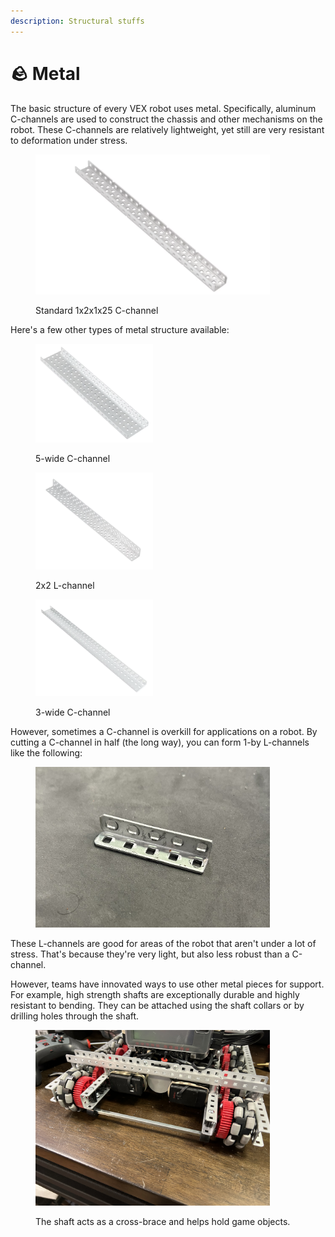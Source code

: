 ```yaml
---
description: Structural stuffs
---
```


# 🪨 Metal

The basic structure of every VEX robot uses metal. Specifically, aluminum C-channels are used to construct the chassis and other mechanisms on the robot. These C-channels are relatively lightweight, yet still are very resistant to deformation under stress.

<figure><img src="../../.gitbook/assets/image (6).png" alt="" width="375"><figcaption><p>Standard 1x2x1x25 C-channel</p></figcaption></figure>

Here's a few  other types of metal structure available:

<div>

<figure><img src="../../.gitbook/assets/image (7).png" alt="" width="188"><figcaption><p>5-wide C-channel</p></figcaption></figure>

 

<figure><img src="../../.gitbook/assets/image (9).png" alt="" width="188"><figcaption><p>2x2 L-channel</p></figcaption></figure>

 

<figure><img src="../../.gitbook/assets/image (8).png" alt="" width="188"><figcaption><p>3-wide C-channel</p></figcaption></figure>

</div>



However, sometimes a C-channel is overkill for applications on a robot. By cutting a C-channel in half (the long way), you can form 1-by L-channels like the following:

<figure><img src="../../.gitbook/assets/IMG_4151.jpeg" alt="" width="375"><figcaption></figcaption></figure>

These L-channels are good for areas of the robot that aren't under a lot of stress. That's because they're very light, but also less robust than a C-channel.

However, teams have innovated ways to use other metal pieces for support. For example, high strength shafts are exceptionally durable and highly resistant to bending. They can be attached using the shaft collars or by drilling holes through the shaft.&#x20;

<figure><img src="../../.gitbook/assets/IMG_3990.jpeg" alt="" width="375"><figcaption><p>The shaft acts as a cross-brace and helps hold game objects.</p></figcaption></figure>
